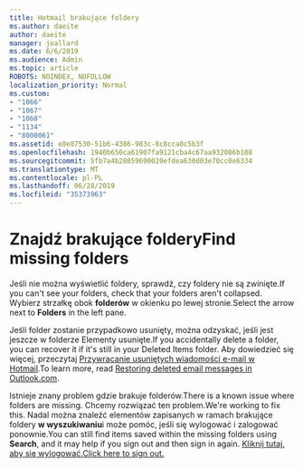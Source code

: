 ```yaml
---
title: Hotmail brakujące foldery
ms.author: daeite
author: daeite
manager: joallard
ms.date: 6/6/2019
ms.audience: Admin
ms.topic: article
ROBOTS: NOINDEX, NOFOLLOW
localization_priority: Normal
ms.custom:
- "1066"
- "1067"
- "1068"
- "1134"
- "8000061"
ms.assetid: e8e87530-51b6-4386-983c-8c8cca0c5b3f
ms.openlocfilehash: 1940b650ca61907fa9121cba4c67aa932086b108
ms.sourcegitcommit: 5fb7a4b28859690020efdea630d03e70cc0e6334
ms.translationtype: MT
ms.contentlocale: pl-PL
ms.lasthandoff: 06/28/2019
ms.locfileid: "35373963"
---
```

# <a name="find-missing-folders"></a><span data-ttu-id="04a06-102">Znajdź brakujące foldery</span><span class="sxs-lookup"><span data-stu-id="04a06-102">Find missing folders</span></span>

<span data-ttu-id="04a06-103">Jeśli nie można wyświetlić foldery, sprawdź, czy foldery nie są zwinięte.</span><span class="sxs-lookup"><span data-stu-id="04a06-103">If you can't see your folders, check that your folders aren't collapsed.</span></span> <span data-ttu-id="04a06-104">Wybierz strzałkę obok **folderów** w okienku po lewej stronie.</span><span class="sxs-lookup"><span data-stu-id="04a06-104">Select the arrow next to **Folders** in the left pane.</span></span>
  
<span data-ttu-id="04a06-105">Jeśli folder zostanie przypadkowo usunięty, można odzyskać, jeśli jest jeszcze w folderze Elementy usunięte.</span><span class="sxs-lookup"><span data-stu-id="04a06-105">If you accidentally delete a folder, you can recover it if it's still in your Deleted Items folder.</span></span> <span data-ttu-id="04a06-106">Aby dowiedzieć się więcej, przeczytaj [Przywracanie usuniętych wiadomości e-mail w Hotmail](https://support.office.com/article/cf06ab1b-ae0b-418c-a4d9-4e895f83ed50).</span><span class="sxs-lookup"><span data-stu-id="04a06-106">To learn more, read [Restoring deleted email messages in Outlook.com](https://support.office.com/article/cf06ab1b-ae0b-418c-a4d9-4e895f83ed50).</span></span>
  
<span data-ttu-id="04a06-107">Istnieje znany problem gdzie brakuje folderów.</span><span class="sxs-lookup"><span data-stu-id="04a06-107">There is a known issue where folders are missing.</span></span> <span data-ttu-id="04a06-108">Chcemy rozwiązać ten problem.</span><span class="sxs-lookup"><span data-stu-id="04a06-108">We're working to fix this.</span></span> <span data-ttu-id="04a06-109">Nadal można znaleźć elementów zapisanych w ramach brakujące foldery **w wyszukiwaniu**i może pomóc, jeśli się wylogować i zalogować ponownie.</span><span class="sxs-lookup"><span data-stu-id="04a06-109">You can still find items saved within the missing folders using **Search**, and it may help if you sign out and then sign in again.</span></span> [<span data-ttu-id="04a06-110">Kliknij tutaj, aby się wylogować.</span><span class="sxs-lookup"><span data-stu-id="04a06-110">Click here to sign out.</span></span>](https://login.live.com/logout.srf)
